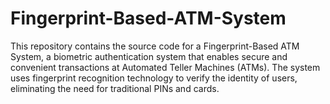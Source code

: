 # Fingerprint-Based-ATM-System
This repository contains the source code for a Fingerprint-Based ATM System, a biometric authentication system that enables secure and convenient transactions at Automated Teller Machines (ATMs). The system uses fingerprint recognition technology to verify the identity of users, eliminating the need for traditional PINs and cards.
